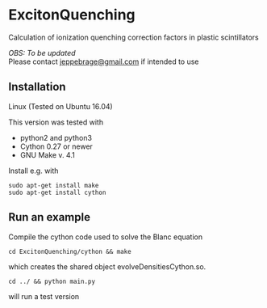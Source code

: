 # ExcitonQuenching
Calculation of ionization quenching correction factors in plastic scintillators

_OBS: To be updated_  
Please contact jeppebrage@gmail.com if intended to use

## Installation
Linux (Tested on Ubuntu 16.04)

This version was tested with

* python2 and python3
* Cython 0.27 or newer 
* GNU Make v. 4.1

Install e.g. with

```
sudo apt-get install make
sudo apt-get install cython
```
## Run an example

Compile the cython code used to solve the Blanc equation
```
cd ExcitonQuenching/cython && make
```
which creates the shared object evolveDensitiesCython.so.
```
cd ../ && python main.py
```
will run a test version




